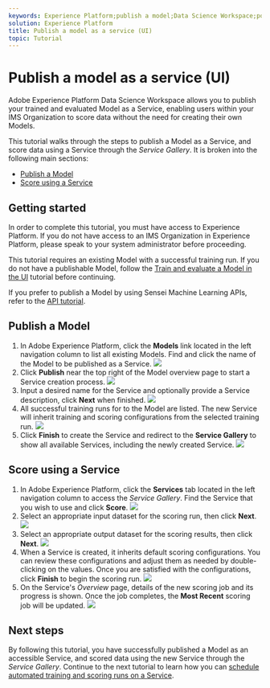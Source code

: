 ```yaml
---
keywords: Experience Platform;publish a model;Data Science Workspace;popular topics
solution: Experience Platform
title: Publish a model as a service (UI)
topic: Tutorial
---
```


# Publish a model as a service (UI)

Adobe Experience Platform Data Science Workspace allows you to publish your trained and evaluated Model as a Service, enabling users within your IMS Organization to score data without the need for creating their own Models.

This tutorial walks through the steps to publish a Model as a Service, and score data using a Service through the *Service Gallery*. It is broken into the following main sections:

-   [Publish a Model](#publish-a-model)
-   [Score using a Service](#access-a-service)

## Getting started

In order to complete this tutorial, you must have access to Experience Platform. If you do not have access to an IMS Organization in Experience Platform, please speak to your system administrator before proceeding.

This tutorial requires an existing Model with a successful training run. If you do not have a publishable Model, follow the [Train and evaluate a Model in the UI](./train-evaluate-model-ui.md) tutorial before continuing.

If you prefer to publish a Model by using Sensei Machine Learning APIs, refer to the [API tutorial](./publish-model-service-api.md).

## Publish a Model

1.  In Adobe Experience Platform, click the **Models** link located in the left navigation column to list all existing Models. Find and click the name of the Model to be published as a Service.
![](./images/ui/1_browse_model.png)
2.  Click **Publish** near the top right of the Model overview page to start a Service creation process.
![](../images/model-recipes/publish-model/ui/2_view_training_runs.png)
3.  Input a desired name for the Service and optionally provide a Service description, click **Next** when finished.
![](../images/model-recipes/publish-model/ui/3_configure_service.png)
4.  All successful training runs for to the Model are listed. The new Service will inherit training and scoring configurations from the selected training run. 
![](../images/model-recipes/publish-model/ui/4_select_training_run.png)
1.  Click **Finish** to create the Service and redirect to the **Service Gallery** to show all available Services, including the newly created Service.
![](../images/model-recipes/publish-model/ui/service_gallery.png)

## Score using a Service

1. In Adobe Experience Platform, click the **Services** tab located in the left navigation column to access the *Service Gallery*. Find the Service that you wish to use and click **Score**.
![](../images/model-recipes/publish-model/ui/click_to_score.png)
2. Select an appropriate input dataset for the scoring run, then click **Next**.
![](../images/model-recipes/publish-model/ui/6_scoring_input.png)
3. Select an appropriate output dataset for the scoring results, then click **Next**.
![](../images/model-recipes/publish-model/ui/7_scoring_output.png)
4. When a Service is created, it inherits default scoring configurations. You can review these configurations and adjust them as needed by double-clicking on the values. Once you are satisfied with the configurations, click **Finish** to begin the scoring run.
![](../images/model-recipes/publish-model/ui/8_scoring_configure.png)
5.  On the Service's *Overview* page, details of the new scoring job and its progress is shown. Once the job completes, the **Most Recent** scoring job will be updated.
![](../images/model-recipes/publish-model/ui/score_pending.png)

## Next steps

By following this tutorial, you have successfully published a Model as an accessible Service, and scored data using the new Service through the *Service Gallery*. Continue to the next tutorial to learn how you can [schedule automated training and scoring runs on a Service](./schedule-models-ui.md).
